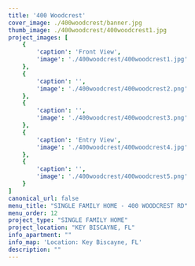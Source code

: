```yaml
---
title: '400 Woodcrest'
cover_image: ./400woodcrest/banner.jpg
thumb_image: ./400woodcrest/400woodcrest1.jpg
project_images: [
    {
        'caption': 'Front View',
        'image': './400woodcrest/400woodcrest1.jpg'
    },
    {
        'caption': '',
        'image': './400woodcrest/400woodcrest2.png' 
    },
    {
        'caption': '',
        'image': './400woodcrest/400woodcrest3.png' 
    },
    {
        'caption': 'Entry View',
        'image': './400woodcrest/400woodcrest4.jpg' 
    },
    {
        'caption': '',
        'image': './400woodcrest/400woodcrest5.png' 
    }
]
canonical_url: false
menu_title: "SINGLE FAMILY HOME - 400 WOODCREST RD"
menu_order: 12
project_type: "SINGLE FAMILY HOME"
project_location: "KEY BISCAYNE, FL"
info_apartment: ""
info_map: 'Location: Key Biscayne, FL'
description: ""
---
```

